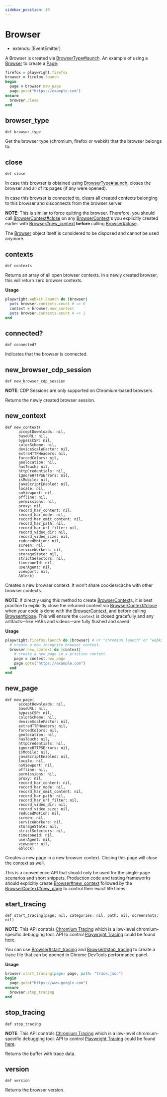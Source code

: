 ```yaml
---
sidebar_position: 10
---
```


# Browser

- extends: [EventEmitter]

A Browser is created via [BrowserType#launch](./browser_type#launch). An example of using a [Browser](./browser) to create a [Page](./page):

```ruby
firefox = playwright.firefox
browser = firefox.launch
begin
  page = browser.new_page
  page.goto("https://example.com")
ensure
  browser.close
end
```

## browser_type

```
def browser_type
```


Get the browser type (chromium, firefox or webkit) that the browser belongs to.

## close

```
def close
```


In case this browser is obtained using [BrowserType#launch](./browser_type#launch), closes the browser and all of its pages (if any
were opened).

In case this browser is connected to, clears all created contexts belonging to this browser and disconnects from the
browser server.

**NOTE**: This is similar to force quitting the browser. Therefore, you should call [BrowserContext#close](./browser_context#close) on any [BrowserContext](./browser_context)'s you explicitly created earlier with [Browser#new_context](./browser#new_context) **before** calling [Browser#close](./browser#close).

The [Browser](./browser) object itself is considered to be disposed and cannot be used anymore.

## contexts

```
def contexts
```


Returns an array of all open browser contexts. In a newly created browser, this will return zero browser contexts.

**Usage**

```ruby
playwright.webkit.launch do |browser|
  puts browser.contexts.count # => 0
  context = browser.new_context
  puts browser.contexts.count # => 1
end
```

## connected?

```
def connected?
```


Indicates that the browser is connected.

## new_browser_cdp_session

```
def new_browser_cdp_session
```


**NOTE**: CDP Sessions are only supported on Chromium-based browsers.

Returns the newly created browser session.

## new_context

```
def new_context(
      acceptDownloads: nil,
      baseURL: nil,
      bypassCSP: nil,
      colorScheme: nil,
      deviceScaleFactor: nil,
      extraHTTPHeaders: nil,
      forcedColors: nil,
      geolocation: nil,
      hasTouch: nil,
      httpCredentials: nil,
      ignoreHTTPSErrors: nil,
      isMobile: nil,
      javaScriptEnabled: nil,
      locale: nil,
      noViewport: nil,
      offline: nil,
      permissions: nil,
      proxy: nil,
      record_har_content: nil,
      record_har_mode: nil,
      record_har_omit_content: nil,
      record_har_path: nil,
      record_har_url_filter: nil,
      record_video_dir: nil,
      record_video_size: nil,
      reducedMotion: nil,
      screen: nil,
      serviceWorkers: nil,
      storageState: nil,
      strictSelectors: nil,
      timezoneId: nil,
      userAgent: nil,
      viewport: nil,
      &block)
```


Creates a new browser context. It won't share cookies/cache with other browser contexts.

**NOTE**: If directly using this method to create [BrowserContext](./browser_context)s, it is best practice to explicitly close the returned context via [BrowserContext#close](./browser_context#close) when your code is done with the [BrowserContext](./browser_context),
and before calling [Browser#close](./browser#close). This will ensure the `context` is closed gracefully and any artifacts—like HARs and videos—are fully flushed and saved.

**Usage**

```ruby
playwright.firefox.launch do |browser| # or "chromium.launch" or "webkit.launch".
  # create a new incognito browser context.
  browser.new_context do |context|
    # create a new page in a pristine context.
    page = context.new_page
    page.goto("https://example.com")
  end
end
```

## new_page

```
def new_page(
      acceptDownloads: nil,
      baseURL: nil,
      bypassCSP: nil,
      colorScheme: nil,
      deviceScaleFactor: nil,
      extraHTTPHeaders: nil,
      forcedColors: nil,
      geolocation: nil,
      hasTouch: nil,
      httpCredentials: nil,
      ignoreHTTPSErrors: nil,
      isMobile: nil,
      javaScriptEnabled: nil,
      locale: nil,
      noViewport: nil,
      offline: nil,
      permissions: nil,
      proxy: nil,
      record_har_content: nil,
      record_har_mode: nil,
      record_har_omit_content: nil,
      record_har_path: nil,
      record_har_url_filter: nil,
      record_video_dir: nil,
      record_video_size: nil,
      reducedMotion: nil,
      screen: nil,
      serviceWorkers: nil,
      storageState: nil,
      strictSelectors: nil,
      timezoneId: nil,
      userAgent: nil,
      viewport: nil,
      &block)
```


Creates a new page in a new browser context. Closing this page will close the context as well.

This is a convenience API that should only be used for the single-page scenarios and short snippets. Production code and
testing frameworks should explicitly create [Browser#new_context](./browser#new_context) followed by the
[BrowserContext#new_page](./browser_context#new_page) to control their exact life times.

## start_tracing

```
def start_tracing(page: nil, categories: nil, path: nil, screenshots: nil)
```


**NOTE**: This API controls [Chromium Tracing](https://www.chromium.org/developers/how-tos/trace-event-profiling-tool) which is a low-level chromium-specific debugging tool. API to control [Playwright Tracing](https://playwright.dev/python/docs/trace-viewer) could be found [here](./tracing).

You can use [Browser#start_tracing](./browser#start_tracing) and [Browser#stop_tracing](./browser#stop_tracing) to create a trace file that can
be opened in Chrome DevTools performance panel.

**Usage**

```ruby
browser.start_tracing(page: page, path: "trace.json")
begin
  page.goto("https://www.google.com")
ensure
  browser.stop_tracing
end
```

## stop_tracing

```
def stop_tracing
```


**NOTE**: This API controls [Chromium Tracing](https://www.chromium.org/developers/how-tos/trace-event-profiling-tool) which is a low-level chromium-specific debugging tool. API to control [Playwright Tracing](https://playwright.dev/python/docs/trace-viewer) could be found [here](./tracing).

Returns the buffer with trace data.

## version

```
def version
```


Returns the browser version.

